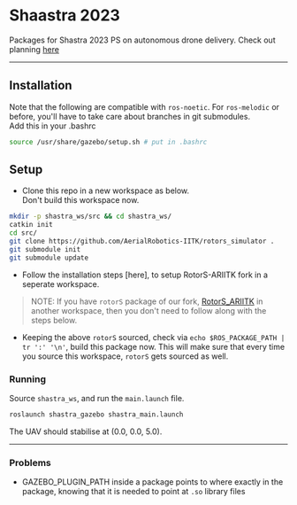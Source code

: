 # Shaastra 2023

Packages for Shastra 2023 PS on autonomous drone delivery.
Check out planning [here](https://docs.google.com/spreadsheets/d/19zKDOTPgZpVa8UDxUA69clECNt7pycsukBhtuKTbgz0/edit?usp=sharing)

---

## Installation

Note that the following are compatible with `ros-noetic`. For `ros-melodic` or before, you'll have to take care about branches in git submodules.  
Add this in your .bashrc

```bash
source /usr/share/gazebo/setup.sh # put in .bashrc
```

## Setup

- Clone this repo in a new workspace as below.  
  Don't build this workspace now.

```bash
mkdir -p shastra_ws/src && cd shastra_ws/
catkin init
cd src/
git clone https://github.com/AerialRobotics-IITK/rotors_simulator .
git submodule init
git submodule update
```

- Follow the installation steps [here], to setup RotorS-ARIITK fork in a seperate workspace.

> NOTE: If you have `rotorS` package of our fork, [RotorS_ARIITK](https://github.com/AerialRobotics-IITK/rotors_simulator) in another workspace, then you don't need to follow along with the steps below.

- Keeping the above `rotorS` sourced, check via `echo $ROS_PACKAGE_PATH | tr ':' '\n'`, build this package now. This will make sure that every time you source this workspace, `rotorS` gets sourced as well.

### Running

Source `shastra_ws`, and run the `main.launch` file.

```bash
roslaunch shastra_gazebo shastra_main.launch
```

The UAV should stabilise at (0.0, 0.0, 5.0).

---

### Problems

- GAZEBO_PLUGIN_PATH inside a package points to where exactly in the package, knowing that it is needed to point at `.so` library files
